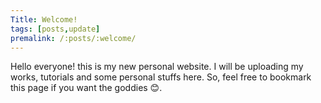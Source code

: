 ```yaml
---
Title: Welcome!
tags: [posts,update]
premalink: /:posts/:welcome/
---
```


Hello everyone! this is my new personal website. I will be uploading my works, tutorials and some personal stuffs here. So, feel free to bookmark this page if you want the goddies 😊.

 
